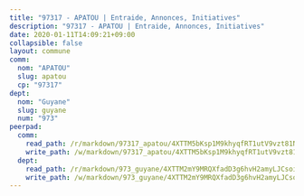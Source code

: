 ```yaml
---
title: "97317 - APATOU | Entraide, Annonces, Initiatives"
description: "97317 - APATOU | Entraide, Annonces, Initiatives"
date: 2020-01-11T14:09:21+09:00
collapsible: false
layout: commune
comm:
  nom: "APATOU"
  slug: apatou
  cp: "97317"
dept:
  nom: "Guyane"
  slug: guyane
  num: "973"
peerpad:
  comm:
    read_path: /r/markdown/97317_apatou/4XTTM5bKsp1M9khyqfRT1utV9vzt81NzVfJrfUDjBNyGfLjzd
    write_path: /w/markdown/97317_apatou/4XTTM5bKsp1M9khyqfRT1utV9vzt81NzVfJrfUDjBNyGfLjzd-K3TgTp7qtNCxPgnrtXPHHRbZGnWZeL9DfdQSJepwWKFHb9Yr3vKPSaJBub6tRKHjpkQmY4wFTrxHqRkdyFUtArwBkCEYxv1X8oA7PgsLmwmTnvZSsTDkbaYKCSxRXuXVcYfqsZg9
  dept:
    read_path: /r/markdown/973_guyane/4XTTM2mY9MRQXfadD3g6hvH2amyLJCsoinYGcPs3moq9GpTwc
    write_path: /w/markdown/973_guyane/4XTTM2mY9MRQXfadD3g6hvH2amyLJCsoinYGcPs3moq9GpTwc-K3TgTgNFrGYQL7RzdiUs2G5kz5wznH8a7V3hvZcSXNRKvSbg2tsbecC3Je5R7hpbbDk7dogAkEsJV5SFg7UEJUHx8Fogpcmn5vubMjKA1FgiKo3tE8H7NRgUs3M6tfhzyxkWCUs8
---
```


